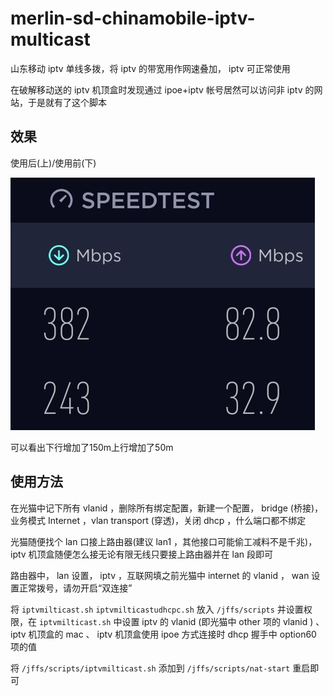 # merlin-sd-chinamobile-iptv-multicast

山东移动 iptv 单线多拨，将 iptv 的带宽用作网速叠加， iptv 可正常使用

在破解移动送的 iptv 机顶盒时发现通过 ipoe+iptv 帐号居然可以访问非 iptv 的网站，于是就有了这个脚本

## 效果

使用后(上)/使用前(下)

![](https://raw.githubusercontent.com/rhjdvsgsgks/merlin-sd-chinamobile-iptv-multicast/master/Screenshot.png)

可以看出下行增加了150m上行增加了50m

## 使用方法

在光猫中记下所有 vlanid ，删除所有绑定配置，新建一个配置， bridge (桥接)，业务模式 Internet ，vlan transport (穿透)，关闭 dhcp ，什么端口都不绑定

光猫随便找个 lan 口接上路由器(建议 lan1 ，其他接口可能偷工减料不是千兆)， iptv 机顶盒随便怎么接无论有限无线只要接上路由器并在 lan 段即可

路由器中， lan 设置， iptv ，互联网填之前光猫中 internet 的 vlanid ， wan 设置正常拨号，请勿开启“双连接”

将 `iptvmilticast.sh` `iptvmilticastudhcpc.sh` 放入 `/jffs/scripts` 并设置权限，在 `iptvmilticast.sh` 中设置 iptv 的 vlanid (即光猫中 other 项的 vlanid ) 、 iptv 机顶盒的 mac 、 iptv 机顶盒使用 ipoe 方式连接时 dhcp 握手中 option60 项的值

将 `/jffs/scripts/iptvmilticast.sh` 添加到 `/jffs/scripts/nat-start` 重启即可
